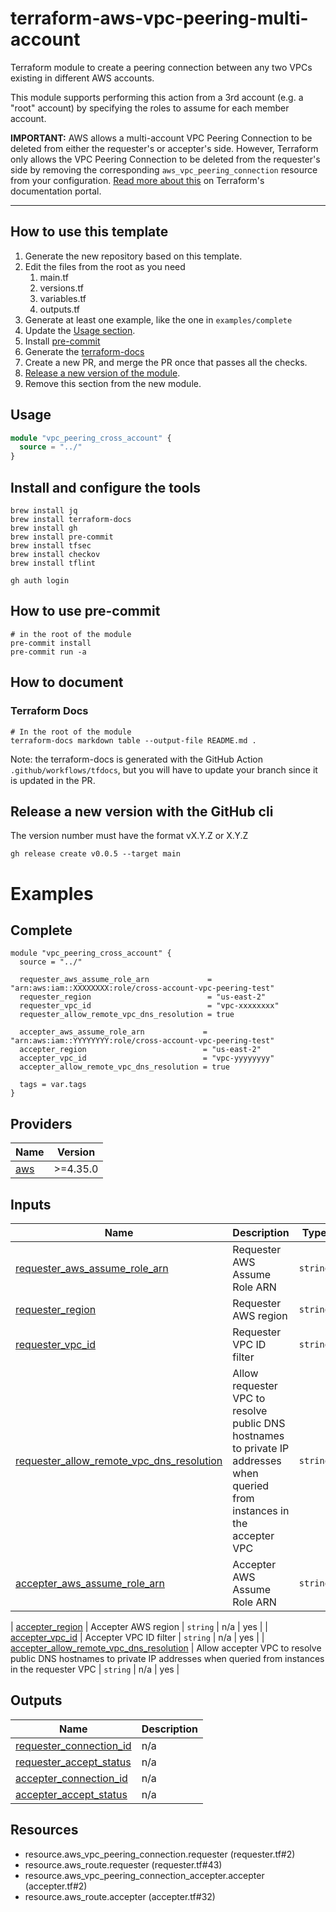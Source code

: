 # terraform-aws-vpc-peering-multi-account

Terraform module to create a peering connection between any two VPCs existing in different AWS accounts.

This module supports performing this action from a 3rd account (e.g. a "root" account) by specifying the roles to assume for each member account.

**IMPORTANT:** AWS allows a multi-account VPC Peering Connection to be deleted from either the requester's or accepter's side.
However, Terraform only allows the VPC Peering Connection to be deleted from the requester's side by removing the corresponding `aws_vpc_peering_connection` resource from your configuration.
[Read more about this](https://www.terraform.io/docs/providers/aws/r/vpc_peering_accepter.html) on Terraform's documentation portal.

---
## How to use this template
1. Generate the new repository based on this template.
2. Edit the files from the root as you need
   1. main.tf
   2. versions.tf
   3. variables.tf
   4. outputs.tf
3. Generate at least one example, like the one in ````examples/complete ````
4. Update the [Usage section](#usage).
5. Install [pre-commit](#how-to-use-pre-commit)
6. Generate the [terraform-docs](#terraform-docs)
7. Create a new PR, and merge the PR once that passes all the checks.
8. [Release a new version of the module](#release-a-new-version-with-the-github-cli).
9.  Remove this section from the new module.


## Usage
```terraform
module "vpc_peering_cross_account" {
  source = "../"
}
```


## Install and configure the tools
````shell
brew install jq
brew install terraform-docs
brew install gh
brew install pre-commit
brew install tfsec
brew install checkov
brew install tflint

gh auth login
````
## How to use pre-commit
```shell
# in the root of the module
pre-commit install
pre-commit run -a
```
## How to document
### Terraform Docs
```shell
# In the root of the module
terraform-docs markdown table --output-file README.md .
```
Note: the terraform-docs is generated with the GitHub Action ```` .github/workflows/tfdocs````, but you will have to
update your branch since it is updated in the PR.
## Release a new version with the GitHub cli
The version number must have the format vX.Y.Z or X.Y.Z
```shell
gh release create v0.0.5 --target main
```

<!-- BEGIN_TF_DOCS -->
# Examples
## Complete
```hcl
module "vpc_peering_cross_account" {
  source = "../"

  requester_aws_assume_role_arn             = "arn:aws:iam::XXXXXXXX:role/cross-account-vpc-peering-test"
  requester_region                          = "us-east-2"
  requester_vpc_id                          = "vpc-xxxxxxxx"
  requester_allow_remote_vpc_dns_resolution = true

  accepter_aws_assume_role_arn             = "arn:aws:iam::YYYYYYYY:role/cross-account-vpc-peering-test"
  accepter_region                          = "us-east-2"
  accepter_vpc_id                          = "vpc-yyyyyyyy"
  accepter_allow_remote_vpc_dns_resolution = true

  tags = var.tags
}
```

## Providers

| Name | Version |
|------|---------|
| <a name="provider_aws"></a> [aws](#provider\_aws) | >=4.35.0 |

## Inputs

| Name | Description | Type | Default | Required |
|------|-------------|------|---------|:--------:|
| <a name="input_secret_name"></a> [requester_aws_assume_role_arn](#input\_secret\_name) | Requester AWS Assume Role ARN | `string` | n/a | yes |
| <a name="input_secret_name"></a> [requester_region](#input\_secret\_name) | Requester AWS region | `string` | n/a | yes |
| <a name="input_secret_name"></a> [requester_vpc_id](#input\_secret\_name) | Requester VPC ID filter | `string` | n/a | yes |
| <a name="input_secret_name"></a> [requester_allow_remote_vpc_dns_resolution](#input\_secret\_name) | Allow requester VPC to resolve public DNS hostnames to private IP addresses when queried from instances in the accepter VPC | `string` | n/a | yes |
| <a name="input_secret_name"></a> [accepter_aws_assume_role_arn](#input\_secret\_name) | Accepter AWS Assume Role ARN | `string` | n/a | yes |

| <a name="input_secret_name"></a> [accepter_region](#input\_secret\_name) | Accepter AWS region | `string` | n/a | yes |
| <a name="input_secret_name"></a> [accepter_vpc_id](#input\_secret\_name) | Accepter VPC ID filter | `string` | n/a | yes |
| <a name="input_secret_name"></a> [accepter_allow_remote_vpc_dns_resolution](#input\_secret\_name) | Allow accepter VPC to resolve public DNS hostnames to private IP addresses when queried from instances in the requester VPC | `string` | n/a | yes |



## Outputs

| Name | Description |
|------|-------------|
| <a name="output_secret_name"></a> [requester_connection_id](#output\_secret\_name) | n/a |
| <a name="output_secret_name"></a> [requester_accept_status](#output\_secret\_name) | n/a |
| <a name="output_secret_name"></a> [accepter_connection_id](#output\_secret\_name) | n/a |
| <a name="output_secret_name"></a> [accepter_accept_status](#output\_secret\_name) | n/a |

## Resources

- resource.aws_vpc_peering_connection.requester (requester.tf#2)
- resource.aws_route.requester (requester.tf#43)
- resource.aws_vpc_peering_connection_accepter.accepter (accepter.tf#2)
- resource.aws_route.accepter (accepter.tf#32)
<!-- END_TF_DOCS -->

